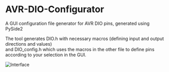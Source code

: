 # AVR-DIO-Configurator
A GUI configuration file generator for AVR DIO pins, generated using PySide2

The tool generates DIO.h with necessary macros (defining input and output directions and values)\
and DIO_config.h which uses the macros in the other file to define pins according to your selection in the GUI.

![Interface](../assets/DIO_Configurator.png?raw=true)